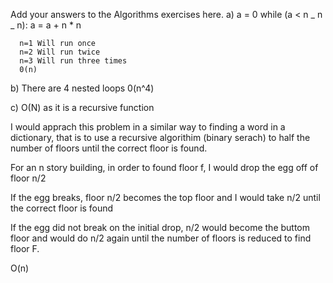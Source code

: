 Add your answers to the Algorithms exercises here.
a) a = 0
while (a < n _ n _ n):
a = a + n \* n

      n=1 Will run once
      n=2 Will run twice
      n=3 Will run three times
      0(n)

b) There are 4 nested loops 0(n^4)

c) O(N) as it is a recursive function

I would apprach this problem in a similar way to finding a word in a dictionary, that is to use a recursive algorithim (binary serach) to half the number of floors until the correct floor is found.

For an n story building, in order to found floor f, I would drop the egg off of floor n/2

If the egg breaks, floor n/2 becomes the top floor and I would take n/2 until the correct floor is found

If the egg did not break on the initial drop, n/2 would become the buttom floor and would do n/2 again until the number of floors is reduced to find floor F.

O(n)
